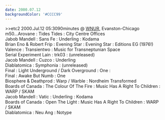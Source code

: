```yaml
---
date: 2000.07.12
backgroundColor: '#CCCC99'
---
```


\>>etc2 2000.Jul.12 05:3090minutes @ [WNUR](http://www.wnur.org/), Evanston-Chicago  
m50...Arovane : Tides Tides : City Centre Offices  
Jabob Mandell : Sans Fe : Underling : Kodama  
Brian Eno & Robert Frip : Evening Star : Evening Star : Editions EG (1976!)  
Valence : Transientwo : Music for Transneptunian Space  
Serial Experiment Lain : trk03 : (unreleased)  
Jacob Mandell : Cuzco : Underling  
Diablatomica : Symphonia : (unreleased)  
Final : Light Underground / Dark Overground : One :  
Final : Awake But Numb : One  
Biosphere & Deathprod : Warp / Warble : Nordheim Transformed  
Boards of Canada : The Colour Of The Fire : Music Has A Right To Children : WARP / SKAM  
Jacob Mandell : Vatic : Underling : Kodama  
Boards of Canada : Open The Light : Music Has A Right To Children : WARP / SKAM  
Diablatomica : Neu Ang : Notype